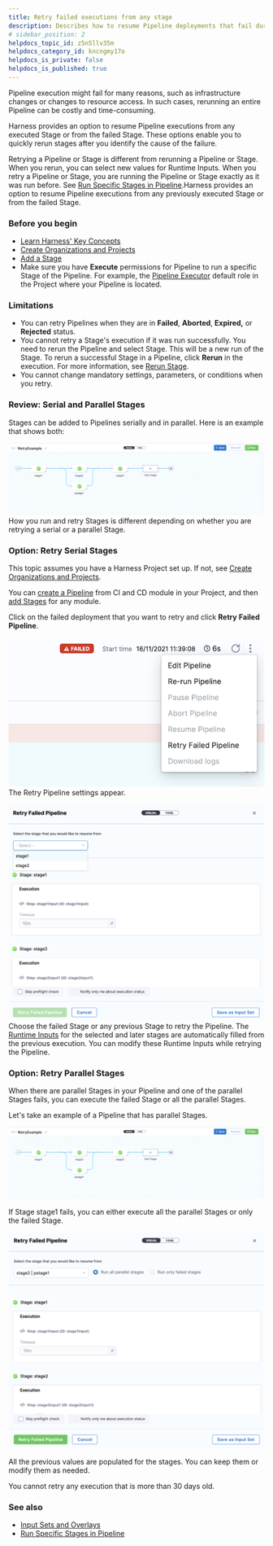 ```yaml
---
title: Retry failed executions from any stage
description: Describes how to resume Pipeline deployments that fail during execution.
# sidebar_position: 2
helpdocs_topic_id: z5n5llv35m
helpdocs_category_id: kncngmy17o
helpdocs_is_private: false
helpdocs_is_published: true
---
```


Pipeline execution might fail for many reasons, such as infrastructure changes or changes to resource access. In such cases, rerunning an entire Pipeline can be costly and time-consuming. 

Harness provides an option to resume Pipeline executions from any executed Stage or from the failed Stage. These options enable you to quickly rerun stages after you identify the cause of the failure. 

Retrying a Pipeline or Stage is different from rerunning a Pipeline or Stage. When you rerun, you can select new values for Runtime Inputs. When you retry a Pipeline or Stage, you are running the Pipeline or Stage exactly as it was run before. See [Run Specific Stages in Pipeline](run-specific-stage-in-pipeline.md).Harness provides an option to resume Pipeline executions from any previously executed Stage or from the failed Stage.

### Before you begin

* [Learn Harness' Key Concepts](../../get-started/key-concepts.md)
* [Create Organizations and Projects](../organizations-and-projects/create-an-organization.md)
* [Add a Stage](../pipelines/add-a-stage.md)
* Make sure you have **Execute** permissions for Pipeline to run a specific Stage of the Pipeline. For example, the [Pipeline Executor](../role-based-access-control/permissions-reference) default role in the Project where your Pipeline is located.

### Limitations

* You can retry Pipelines when they are in **Failed**, **Aborted**, **Expired,** or **Rejected** status.
* You cannot retry a Stage's execution if it was run successfully. You need to rerun the Pipeline and select Stage. This will be a new run of the Stage. To rerun a successful Stage in a Pipeline, click **Rerun** in the execution. For more information, see [Rerun Stage](run-specific-stage-in-pipeline.md#rerun-stage).
* You cannot change mandatory settings, parameters, or conditions when you retry.

### Review: Serial and Parallel Stages

Stages can be added to Pipelines serially and in parallel. Here is an example that shows both:

![](./static/resume-pipeline-deployments-00.png)
How you run and retry Stages is different depending on whether you are retrying a serial or a parallel Stage.

### Option: Retry Serial Stages

This topic assumes you have a Harness Project set up. If not, see [Create Organizations and Projects](../organizations-and-projects/create-an-organization.md).

You can [create a Pipeline](add-a-stage.md#step-1-create-a-pipeline) from CI and CD module in your Project, and then [add Stages](add-a-stage.md#step-2-add-a-stage) for any module.

Click on the failed deployment that you want to retry and click **Retry** **Failed Pipeline**.

![](./static/resume-pipeline-deployments-01.png)
The Retry Pipeline settings appear.

![](./static/resume-pipeline-deployments-02.png)
Choose the failed Stage or any previous Stage to retry the Pipeline. The [Runtime Inputs](../variables-and-expressions/runtime-inputs.md) for the selected and later stages are automatically filled from the previous execution. You can modify these Runtime Inputs while retrying the Pipeline.

### Option: Retry Parallel Stages

When there are parallel Stages in your Pipeline and one of the parallel Stages fails, you can execute the failed Stage or all the parallel Stages.

Let's take an example of a Pipeline that has parallel Stages.

![](./static/resume-pipeline-deployments-03.png)

If Stage stage1 fails, you can either execute all the parallel Stages or only the failed Stage.

![](./static/resume-pipeline-deployments-04.png)

All the previous values are populated for the stages. You can keep them or modify them as needed.

You cannot retry any execution that is more than 30 days old.

### See also

* [Input Sets and Overlays](./input-sets)
* [Run Specific Stages in Pipeline](./run-specific-stage-in-pipeline)

